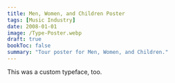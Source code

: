 ```yaml
---
title: Men, Women, and Children Poster
tags: [Music Industry]
date: 2008-01-01
image: /Type-Poster.webp
draft: true
bookToc: false
summary: "Tour poster for Men, Women, and Children."
---
```


This was a custom typeface, too.